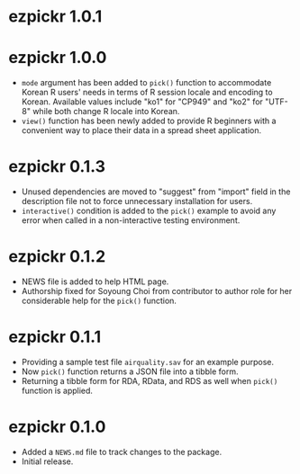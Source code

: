 # ezpickr 1.0.1

# ezpickr 1.0.0

* `mode` argument has been added to `pick()` function to accommodate Korean R users' needs in terms of R session locale and encoding to Korean. Available values include "ko1" for "CP949" and "ko2" for "UTF-8" while both change R locale into Korean.
* `view()` function has been newly added to provide R beginners with a convenient way to place their data in a spread sheet application.


# ezpickr 0.1.3

* Unused dependencies are moved to "suggest" from "import" field in the description file not to force unnecessary installation for users.
* `interactive()` condition is added to the `pick()` example to avoid any error when called in a non-interactive testing environment.

# ezpickr 0.1.2

* NEWS file is added to help HTML page.
* Authorship fixed for Soyoung Choi from contributor to author role for her considerable help for the `pick()` function.

# ezpickr 0.1.1

* Providing a sample test file `airquality.sav` for an example purpose.
* Now `pick()` function returns a JSON file into a tibble form.
* Returning a tibble form for RDA, RData, and RDS as well when `pick()` function is applied.

# ezpickr 0.1.0

* Added a `NEWS.md` file to track changes to the package.
* Initial release.
